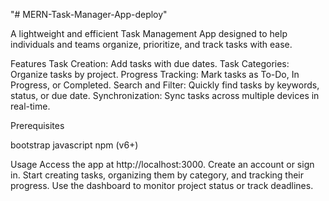 "# MERN-Task-Manager-App-deploy" 

A lightweight and efficient Task Management App designed to help individuals and teams organize, prioritize, and track tasks with ease.

Features
Task Creation: Add tasks with due dates.
Task Categories: Organize tasks by project.
Progress Tracking: Mark tasks as To-Do, In Progress, or Completed.
Search and Filter: Quickly find tasks by keywords, status, or due date.
Synchronization: Sync tasks across multiple devices in real-time.

Prerequisites

bootstrap 
javascript 
npm (v6+)

Usage
Access the app at http://localhost:3000.
Create an account or sign in.
Start creating tasks, organizing them by category, and tracking their progress.
Use the dashboard to monitor project status or track deadlines.

